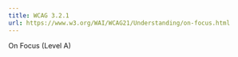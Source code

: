 ```yaml
---
title: WCAG 3.2.1
url: https://www.w3.org/WAI/WCAG21/Understanding/on-focus.html
---
```

On Focus (Level A)
